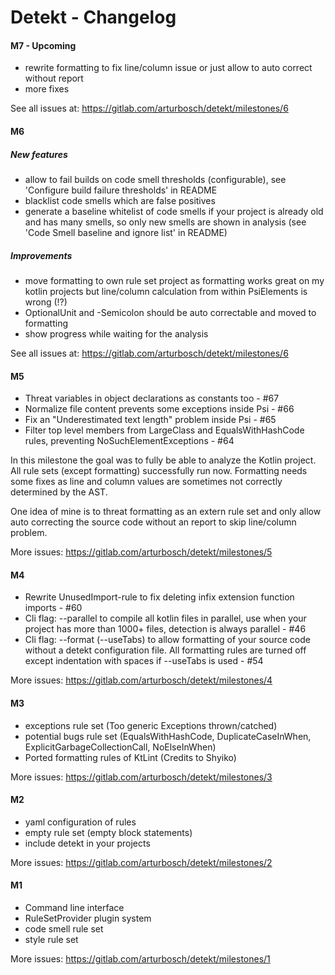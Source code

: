 # Detekt - Changelog

#### M7 - Upcoming

- rewrite formatting to fix line/column issue or just allow to auto correct without report
- more fixes

See all issues at: https://gitlab.com/arturbosch/detekt/milestones/6

#### M6

##### New features

- allow to fail builds on code smell thresholds (configurable), see 'Configure build failure thresholds' in README
- blacklist code smells which are false positives
- generate a baseline whitelist of code smells if your project is already old and has many smells, so only new
smells are shown in analysis (see 'Code Smell baseline and ignore list' in README)

##### Improvements

- move formatting to own rule set project as formatting works great on my kotlin projects but line/column calculation 
from within PsiElements is wrong (!?)
- OptionalUnit and -Semicolon should be auto correctable and moved to formatting
- show progress while waiting for the analysis

See all issues at: https://gitlab.com/arturbosch/detekt/milestones/6

#### M5

- Threat variables in object declarations as constants too - #67
- Normalize file content prevents some exceptions inside Psi - #66
- Fix an "Underestimated text length" problem inside Psi - #65
- Filter top level members from LargeClass and EqualsWithHashCode rules, preventing NoSuchElementExceptions - #64

In this milestone the goal was to fully be able to analyze the Kotlin project. 
All rule sets (except formatting) successfully run now. Formatting needs some fixes
as line and column values are sometimes not correctly determined by the AST.

One idea of mine is to threat formatting as an extern rule set and only allow auto correcting
the source code without an report to skip line/column problem.

More issues: https://gitlab.com/arturbosch/detekt/milestones/5

#### M4

- Rewrite UnusedImport-rule to fix deleting infix extension function imports - #60
- Cli flag: --parallel to compile all kotlin files in parallel, use when your project has more than 1000+ files,
 detection is always parallel - #46
- Cli flag: --format (--useTabs) to allow formatting of your source code without a detekt configuration file. 
All formatting rules are turned off except indentation with spaces if --useTabs is used - #54

More issues: https://gitlab.com/arturbosch/detekt/milestones/4

#### M3

- exceptions rule set (Too generic Exceptions thrown/catched)
- potential bugs rule set (EqualsWithHashCode, DuplicateCaseInWhen, ExplicitGarbageCollectionCall, NoElseInWhen)
- Ported formatting rules of KtLint (Credits to Shyiko)

More issues: https://gitlab.com/arturbosch/detekt/milestones/3

#### M2

- yaml configuration of rules
- empty rule set (empty block statements)
- include detekt in your projects

More issues: https://gitlab.com/arturbosch/detekt/milestones/2

#### M1

- Command line interface
- RuleSetProvider plugin system
- code smell rule set
- style rule set

More issues: https://gitlab.com/arturbosch/detekt/milestones/1
